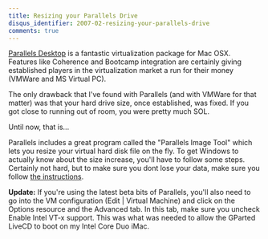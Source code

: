 ```yaml
---
title: Resizing your Parallels Drive
disqus_identifier: 2007-02-resizing-your-parallels-drive
comments: true
---
```


[Parallels Desktop][1] is a fantastic virtualization package for Mac OSX. Features like Coherence and Bootcamp integration are certainly giving established players in the virtualization market a run for their money (VMWare and MS Virtual PC).

The only drawback that I've found with Parallels (and with VMWare for that matter) was that your hard drive size, once established, was fixed. If you got close to running out of room, you were pretty much SOL.

Until now, that is...

Parallels includes a great program called the "Parallels Image Tool" which lets you resize your virtual hard disk file on the fly. To get Windows to actually know about the size increase, you'll have to follow some steps. Certainly not hard, but to make sure you dont lose your data, make sure you follow [the instructions][2].

**Update:** If you're using the latest beta bits of Parallels, you'll also need to go into the VM configuration (Edit | Virtual Machine) and click on the Options resource and the Advanced tab. In this tab, make sure you uncheck Enable Intel VT-x support. This was what was needed to allow the GParted LiveCD to boot on my Intel Core Duo iMac.

[1]:http://www.parallels.com/
[2]:http://uneasysilence.com/archive/2007/01/9404/
